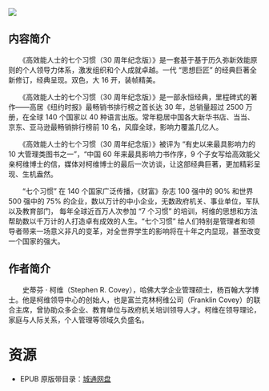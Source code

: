 ![](http://img3m2.ddimg.cn/3/4/25253022-1_u_9.jpg)

## 内容简介

　　《高效能人士的七个习惯（30 周年纪念版）》是一套基于基于历久弥新效能原则的个人领导力体系，激发组织和个人成就卓越。一代 “思想巨匠” 的经典巨著全新修订，经典呈现。双色，大 16 开，装帧精美。

　　《高效能人士的七个习惯（30 周年纪念版）》是一部永恒经典，里程碑式的著作——高居《纽约时报》最畅销书排行榜之首长达 30 年，总销量超过 2500 万册，在全球 140 个国家以 40 种语言出版。常年稳居中国各大新华书店、当当、京东、亚马逊最畅销排行榜前 10 名，风靡全球，影响力覆盖几亿人。

　　《高效能人士的七个习惯（30 周年纪念版）》被评为 “有史以来最具影响力的 10 大管理类图书之一”，“中国 60 年来最具影响力书作序，9 个子女写给高效能父亲柯维博士的信，媒体对柯维博士的最后一次访谈，让这部经典巨著，更加精彩呈现、生机盎然。

　　“七个习惯” 在 140 个国家广泛传播，《财富》杂志 100 强中的 90% 和世界 500 强中的 75% 的企业，数以万计的中小企业，无数政府机关、事业单位，军队以及教育部门， 每年全球近百万人次参加 “7 个习惯” 的培训，柯维的思想和方法帮助数以千万计的人打造卓有成效的人生。“七个习惯” 给人们特别是管理者和领导者带来一场意义非凡的变革，对全世界学生的影响将在十年之内显现，甚至改变一个国家的强大。

## 作者简介

　　史蒂芬 · 柯维（Stephen R. Covey），哈佛大学企业管理硕士，杨百翰大学博士。他是柯维领导中心的创始人，也是富兰克林柯维公司（Franklin Covey）的联合主席，曾协助众多企业、教育单位与政府机关培训领导人才。柯维在领导理论，家庭与人际关系，个人管理等领域久负盛名。

# 资源

* EPUB 原版带目录：[城通网盘](https://u11215426.pipipan.com/fs/11215426-373272365)
